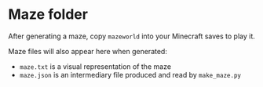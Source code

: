 # Maze folder

After generating a maze, copy `mazeworld` into your Minecraft saves to play it.

Maze files will also appear here when generated:

- `maze.txt` is a visual representation of the maze
- `maze.json` is an intermediary file produced and read by `make_maze.py`
